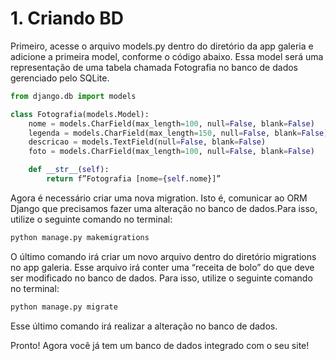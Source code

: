 # 1. Criando BD

Primeiro, acesse o arquivo models.py dentro do diretório da app galeria e adicione a primeira model, conforme o código abaixo. Essa model será uma representação de uma tabela chamada Fotografia no banco de dados gerenciado pelo SQLite.

```py
from django.db import models

class Fotografia(models.Model):
    nome = models.CharField(max_length=100, null=False, blank=False)
    legenda = models.CharField(max_length=150, null=False, blank=False)
    descricao = models.TextField(null=False, blank=False)
    foto = models.CharField(max_length=100, null=False, blank=False)

    def __str__(self):
        return f”Fotografia [nome={self.nome}]”
```

Agora é necessário criar uma nova migration. Isto é, comunicar ao ORM Django que precisamos fazer uma alteração no banco de dados.Para isso, utilize o seguinte comando no terminal:

```py
python manage.py makemigrations
```

O último comando irá criar um novo arquivo dentro do diretório migrations no app galeria. Esse arquivo irá conter uma “receita de bolo” do que deve ser modificado no banco de dados. Para isso, utilize o seguinte comando no terminal:


```py
python manage.py migrate
```
Esse último comando irá realizar a alteração no banco de dados.

Pronto! Agora você já tem um banco de dados integrado com o seu site!